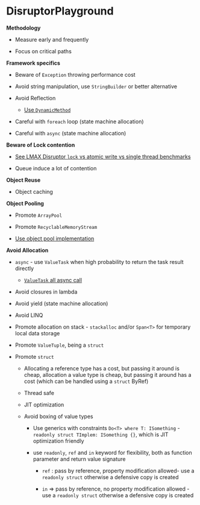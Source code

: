 ﻿
# DisruptorPlayground

**Methodology**

- Measure early and frequently

- Focus on critical paths

**Framework specifics**

- Beware of `Exception` throwing performance cost

- Avoid string manipulation, use `StringBuilder` or better alternative

- Avoid Reflection

	-  [Use `DynamicMethod`](https://youtu.be/-H5oEgOdO6U?t=2284)

- Careful with `foreach` loop (state machine allocation)

- Careful with `async` (state machine allocation)

**Beware of Lock contention**

- [See LMAX Disruptor `lock` vs atomic write vs single thread benchmarks](https://youtu.be/DCdGlxBbKU4?t=328)

- Queue induce a lot of contention

**Object Reuse**

- Object caching

**Object Pooling**

- Promote `ArrayPool`

- Promote `RecyclableMemoryStream`

- [Use object pool implementation](https://github.com/thomasraynal/DisruptorPlayground/blob/master/FalseSharing/ObjectPool.cs)


**Avoid Allocation**

-  `async` - use `ValueTask` when high probability to return the task result directly

	- [`ValueTask` all async call](https://blog.marcgravell.com/2019/08/prefer-valuetask-to-task-always-and.html)

- Avoid closures in lambda

- Avoid yield (state machine allocation)

- Avoid LINQ

- Promote allocation on stack - `stackalloc` and/or `Span<T>` for temporary local data storage

- Promote `ValueTuple`, being a `struct`

- Promote `struct`

	- Allocating a reference type has a cost, but passing it around is cheap, allocation a value type is cheap, but passing it around has a cost (which can be handled using a `struct` ByRef)

	- Thread safe

	- JIT optimization

	- Avoid boxing of value types

		- Use generics with constraints `Do<T> where T: ISomething` - `readonly struct TImplem: ISomething {}`, which is JIT optimization friendly

		- use `readonly`, `ref` and `in` keyword for flexibility, both as function parameter and return value signature

			-  `ref` : pass by reference, property modification allowed- use a `readonly struct` otherwise a defensive copy is created

			-  `in` => pass by reference, no property modification allowed - use a `readonly struct` otherwise a defensive copy is created